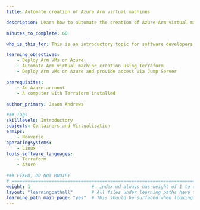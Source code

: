 ```yaml
---
title: Automate creation of Azure Arm virtual machines

description: Learn how to automate the creation of Azure Arm virtual machines using Terraform

minutes_to_complete: 60   

who_is_this_for: This is an introductory topic for software developers new to Azure Arm virtual machines.

learning_objectives: 
    - Deploy Arm VMs on Azure
    - Automate Arm virtual machine creation using Terraform
    - Deploy Arm VMs on Azure and provide access via Jump Server

prerequisites:
    - An Azure account
    - A computer with Terraform installed

author_primary: Jason Andrews

### Tags
skilllevels: Introductory
subjects: Containers and Virtualization
armips:
    - Neoverse
operatingsystems:
    - Linux
tools_software_languages:
    - Terraform
    - Azure

### FIXED, DO NOT MODIFY
# ================================================================================
weight: 1                       # _index.md always has weight of 1 to order correctly
layout: "learningpathall"       # All files under learning paths have this same wrapper
learning_path_main_page: "yes"  # This should be surfaced when looking for related content. Only set for _index.md of learning path content.
---
```

